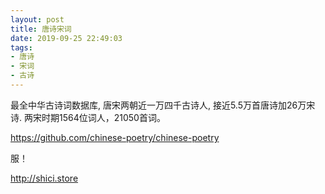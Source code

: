 ```yaml
---
layout: post
title: 唐诗宋词
date: 2019-09-25 22:49:03
tags:
- 唐诗
- 宋词
- 古诗
---
```


 最全中华古诗词数据库, 唐宋两朝近一万四千古诗人, 接近5.5万首唐诗加26万宋诗. 两宋时期1564位词人，21050首词。

https://github.com/chinese-poetry/chinese-poetry



服！

http://shici.store


